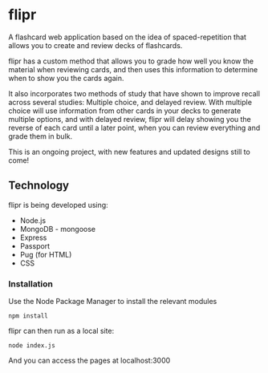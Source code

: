 # flipr
A flashcard web application based on the idea of spaced-repetition that allows you to create and review decks of flashcards. 

flipr has a custom method that allows you to grade how well you know the material when reviewing cards, and then uses this information to determine when to show you the cards again.

It also incorporates two methods of study that have shown to improve recall across several studies: Multiple choice, and delayed review. With multiple choice will use information from other cards in your decks to generate multiple options, and with delayed review, flipr will delay showing you the reverse of each card until a later point, when you can review everything and grade them in bulk. 

This is an ongoing project, with new features and updated designs still to come!

## Technology 
flipr is being developed using: 
* Node.js 
* MongoDB - mongoose 
* Express 
* Passport 
* Pug (for HTML)
* CSS 

### Installation 
Use the Node Package Manager to install the relevant modules 
```
npm install 
```
flipr can then run as a local site: 
```
node index.js 
```
And you can access the pages at localhost:3000 





